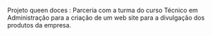Projeto queen doces : Parceria com a turma do curso Técnico em Administração para a criação de um web site para a divulgação dos produtos da empresa.
